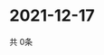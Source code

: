 # 2021-12-17
  共 0条

  <!-- BEGIN -->
  <!-- 最后更新时间Fri Dec 17 2021 14:03:00 GMT+0000 (Coordinated Universal Time) -->
  
  <!-- END -->
  
  